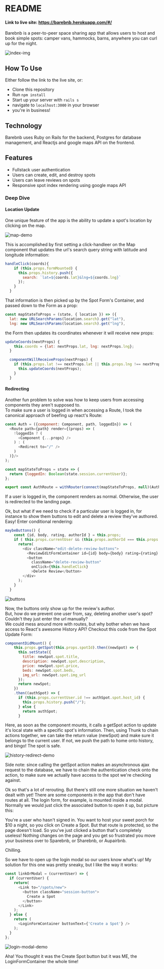 # README

#### Link to live site: https://barebnb.herokuapp.com/#/

Barebnb is a peer-to-peer space sharing app that allows users to host and book simple spots: camper vans, hammocks, barns, anywhere you can curl up for the night.

![index-img](https://user-images.githubusercontent.com/29419913/31039056-5a55d904-a52f-11e7-8f90-5bccdad285d3.png)

## How To Use

Either follow the link to the live site, or:

- Clone this repository
- Run `npm install`
- Start up your server with `rails s`
- navigate to `localhost:3000` in your browser
- you're in business!

## Technology
Barebnb uses Ruby on Rails for the backend, Postgres for database management, and Reactjs and google maps API on the frontend.

## Features

- Fullstack user authentication
- Users can create, edit, and destroy spots
- Users can leave reviews on spots
- Responsive spot index rendering using google maps API

### Deep Dive

#### Location Update

One unique feature of the app is the ability to update a spot's location by clicking on the map.

![map-demo](https://user-images.githubusercontent.com/29419913/31047981-6e5b0f4c-a5c9-11e7-8f75-463fe3616cdd.gif)

This is accomplished by first setting a click-handleer on the Map component that updates the url's search query string with latitude and longitude information:

```javascript
handleClick(coords){
    if (this.props.formMounted) {
      this.props.history.push({
        search: `lat=${coords.lat}&lng=${coords.lng}`
      });
    }
  }
```


That information is then picked up by the Spot Form's Container, and passed down to the Form as a prop:

```javascript
const mapStateToProps = (state, { location }) => ({
  lat: new URLSearchParams(location.search).get("lat"),
  lng: new URLSearchParams(location.search).get("lng"),
```
the Form then updates its coordinates whenever it will receive new props:

```javascript
updateCoords(nextProps) {
    this.coords = {lat: nextProps.lat, lng: nextProps.lng};
  }

  componentWillReceiveProps(nextProps) {
    if (this.props.lat !== nextProps.lat || this.props.lng !== nextProps.lng) {
      this.updateCoords(nextProps);
    }
  }
```

#### Redirecting

Another fun problem to solve was how to keep users from accessing components they aren't supposed to.  
To make sure a user is logged in when accessing a Route, I took the canonical approach of beefing up react's Route:

```javascript
const Auth = ({component: Component, path, loggedIn}) => (
  <Route path={path} render={(props) => (
    !loggedIn ? (
      <Component {...props} />
    ) : (
      <Redirect to="/" />
    )
  )}/>
);

const mapStateToProps = state => {
  return {loggedIn: Boolean(state.session.currentUser)};
};

export const AuthRoute = withRouter(connect(mapStateToProps, null)(Auth));
```

If a user is logged in, the component renders as normal. Otherwise, the user is redirected to the landing page.

Ok, but what if we need to check if a particular user is logged in, for instance to show them buttons to edit and delete a review they've authored.  Easy! Enter conditional rendering:

```javascript
maybeButtons() {
    const {id, body, rating, authorId } = this.props;
    if ( this.props.currentUser && (this.props.authorId === this.props.currentUser.id)) {
      return(
        <div className="edit-delete-review-buttons">
          <ReviewEditFormContainer id={id} body={body} rating={rating} />
          <button
            className="delete-review-button"
            onClick={this.handleClick}
            >Delete Review</button>
        </div>
      );
    }
  }
```

![buttons](https://user-images.githubusercontent.com/29419913/31048266-a1675300-a5ce-11e7-9981-53b0830e1757.png)

Now, the buttons only show up for the review's author.  
But, how do we prevent one user from, say, deleting another user's spot? Couldn't they just enter the url manually?  
We could mess around more with routes, but why bother when we have access to React's awesome History API?
Checkout this code from the Spot Update Form:

```javascript
componentDidMount() {
    this.props.getSpot(this.props.spotId).then((newSpot) => {
      this.setState({
        title: newSpot.spot.title,
        description: newSpot.spot.description,
        price: newSpot.spot.price,
        beds: newSpot.spot.beds,
        img_url: newSpot.spot.img_url
      });
      return newSpot;
    })
    .then((authSpot) => {
      if (this.props.currentUser.id !== authSpot.spot.host_id) {
        this.props.history.push("/");
      } else {
        return authSpot;
      }
```
Here, as soon as the component mounts, it calls a getSpot action to update it's local state with a specific spot's information.  Then, using Thunk to chain actions together, we can take the return value (newSpot) and make sure it belongs to the current user.  If not, we push the path to home onto history, and bingo! The spot is safe.

![history-redirect-demo](https://user-images.githubusercontent.com/29419913/31048302-43801668-a5cf-11e7-849d-9ebb0054fc15.gif)

Side note: since calling the getSpot action makes an asynchronous ajax request to the database, we have to chain the authentication check onto the action, to make sure we actually have access to the spot we're checking against.

Ok so that's a lot of rerouting.  But there's still one more situation we haven't dealt with yet! There are some components in the app that don't have routes at all.  The login form, for example, is mounted inside a modal.  Normally we would just click the associated button to open it up, but picture this:  

You're a user who hasn't signed in.  You want to host your sweet porch for $10 a night, so you click on Create a Spot.  But that route is protected, so the page doesn't load.  So you've just clicked a button that's completely useless! Nothing changes on the page and you get so frustrated you move your business over to Sparebnb, or Sharebnb, or Aupairbnb.  

Chilling.

So we have to open up the login modal so our users know what's up!
My solution for this one was pretty sneaky, but I like the way it works:

```javascript
const linkOrModal = (currentUser) => {
  if (currentUser) {
    return(
      <Link to="/spots/new">
        <button className="session-button">
          Create a Spot
        </button>
      </Link>
    );
  } else {
    return (
      <LoginFormContainer buttonText={'Create a Spot'} />
    );
  }
};
```

![login-modal-demo](https://user-images.githubusercontent.com/29419913/31048343-cd8a88ca-a5cf-11e7-8995-91a408fc38bd.gif)

Aha! You thought it was the Create Spot button but it was ME, the LoginFormContainer the whole time!

